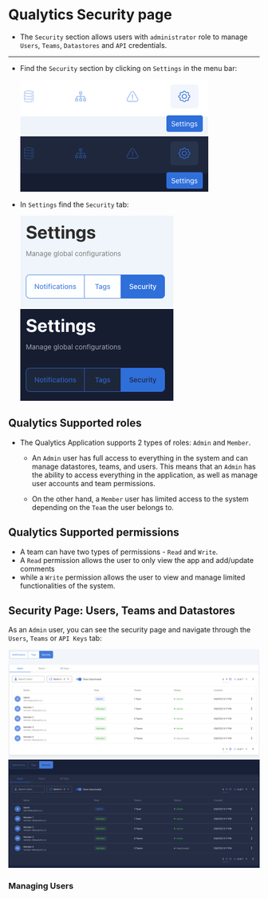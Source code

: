 # Qualytics Security page

* The `Security` section allows users with `administrator` role to manage `Users`, `Teams`, `Datastores` and `API` credentials.

---

* Find the `Security` section by clicking on `Settings` in the menu bar:

  ![Screenshot](../assets/notifications/settings-tab-light.png#only-light)
  ![Screenshot](../assets/notifications/settings-tab-dark.png#only-dark)

* In `Settings` find the `Security` tab:

  ![Screenshot](../assets/security/security-tab-light.png#only-light)
  ![Screenshot](../assets/security/security-tab-dark.png#only-dark)

## Qualytics Supported roles

* The Qualytics Application supports 2 types of roles: `Admin` and `Member`.
    * An `Admin` user has full access to everything in the system and can manage datastores, teams, and users. This means that an `Admin` has the ability to access everything in the application, as well as manage user accounts and team permissions.

    * On the other hand, a `Member` user has limited access to the system depending on the `Team` the user belongs to. 
    
## Qualytics Supported permissions

  * A team can have two types of permissions - `Read` and `Write`. 
  * A `Read` permission allows the user to only view the app and add/update comments 
  * while a `Write` permission allows the user to view and manage limited functionalities of the system.

## Security Page: Users, Teams and Datastores

As an `Admin` user, you can see the security page and navigate through the `Users`, `Teams` or `API Keys` tab:

  ![Screenshot](../assets/security/security-overview-light.png#only-light)
  ![Screenshot](../assets/security/security-overview-dark.png#only-dark)

### Managing Users